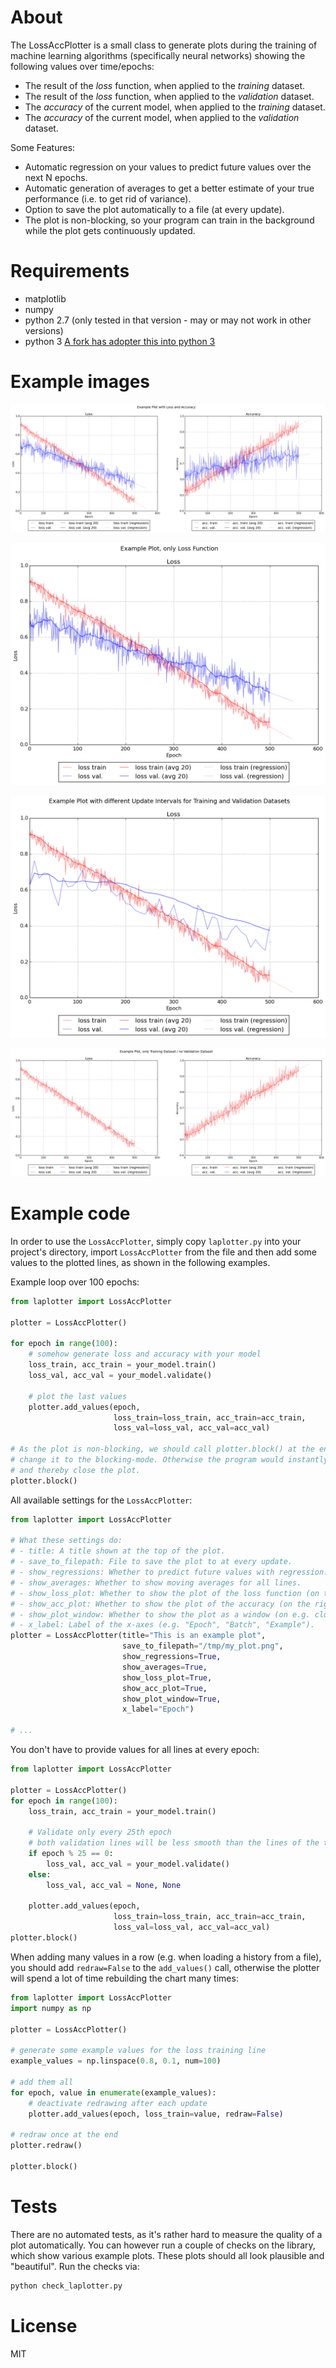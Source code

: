 # About

The LossAccPlotter is a small class to generate plots during the training of machine learning algorithms (specifically neural networks) showing the following values over time/epochs:
* The result of the _loss_ function, when applied to the _training_ dataset.
* The result of the _loss_ function, when applied to the _validation_ dataset.
* The _accuracy_ of the current model, when applied to the _training_ dataset.
* The _accuracy_ of the current model, when applied to the _validation_ dataset.

Some Features:
* Automatic regression on your values to predict future values over the next N epochs.
* Automatic generation of averages to get a better estimate of your true performance (i.e. to get rid of variance).
* Option to save the plot automatically to a file (at every update).
* The plot is non-blocking, so your program can train in the background while the plot gets continuously updated.

# Requirements

* matplotlib
* numpy
* python 2.7 (only tested in that version - may or may not work in other versions)
* python 3 [A fork has adopter this into python 3](https://github.com/JamesLuoau/LossAccPlotter)

# Example images

![Example plot with loss and accuracy](images/example_plot.png?raw=true "Example plot with loss and accuracy")

![Example plot, only loss function](images/example_plot_loss.png?raw=true "Example plot, only loss function")

![Example plot, different update intervals](images/example_plot_update_intervals.png?raw=true "Example plot, different update intervals")

![Example plot, only training set results](images/example_plot_only_training.png?raw=true "Example plot, only training set results")

# Example code

In order to use the `LossAccPlotter`, simply copy `laplotter.py` into your project's directory, import `LossAccPlotter` from the file and then add some values to the plotted lines, as shown in the following examples.

Example loop over 100 epochs:

```python
from laplotter import LossAccPlotter

plotter = LossAccPlotter()

for epoch in range(100):
    # somehow generate loss and accuracy with your model
    loss_train, acc_train = your_model.train()
    loss_val, acc_val = your_model.validate()
    
    # plot the last values
    plotter.add_values(epoch,
                       loss_train=loss_train, acc_train=acc_train,
                       loss_val=loss_val, acc_val=acc_val)

# As the plot is non-blocking, we should call plotter.block() at the end, to
# change it to the blocking-mode. Otherwise the program would instantly end
# and thereby close the plot.
plotter.block()
```

All available settings for the `LossAccPlotter`:

```python
from laplotter import LossAccPlotter

# What these settings do:
# - title: A title shown at the top of the plot.
# - save_to_filepath: File to save the plot to at every update.
# - show_regressions: Whether to predict future values with regression.
# - show_averages: Whether to show moving averages for all lines.
# - show_loss_plot: Whether to show the plot of the loss function (on the left).
# - show_acc_plot: Whether to show the plot of the accuracy (on the right).
# - show_plot_window: Whether to show the plot as a window (on e.g. clusters you might want to deactivate that and only save to a file).
# - x_label: Label of the x-axes (e.g. "Epoch", "Batch", "Example").
plotter = LossAccPlotter(title="This is an example plot",
                         save_to_filepath="/tmp/my_plot.png",
                         show_regressions=True,
                         show_averages=True,
                         show_loss_plot=True,
                         show_acc_plot=True,
                         show_plot_window=True,
                         x_label="Epoch")

# ...
```

You don't have to provide values for all lines at every epoch:

```python
from laplotter import LossAccPlotter

plotter = LossAccPlotter()
for epoch in range(100):
    loss_train, acc_train = your_model.train()

    # Validate only every 25th epoch
    # both validation lines will be less smooth than the lines of the training dataset
    if epoch % 25 == 0:
        loss_val, acc_val = your_model.validate()
    else:
        loss_val, acc_val = None, None

    plotter.add_values(epoch,
                       loss_train=loss_train, acc_train=acc_train,
                       loss_val=loss_val, acc_val=acc_val)
plotter.block()
```


When adding many values in a row (e.g. when loading a history from a file), you should add `redraw=False` to the `add_values()` call, otherwise the plotter will spend a lot of time rebuilding the chart many times:

```python
from laplotter import LossAccPlotter
import numpy as np

plotter = LossAccPlotter()

# generate some example values for the loss training line
example_values = np.linspace(0.8, 0.1, num=100)

# add them all
for epoch, value in enumerate(example_values):
    # deactivate redrawing after each update
    plotter.add_values(epoch, loss_train=value, redraw=False)

# redraw once at the end
plotter.redraw()

plotter.block()
```


# Tests

There are no automated tests, as it's rather hard to measure the quality of a plot automatically.
You can however run a couple of checks on the library, which show various example plots.
These plots should all look plausible and "beautiful".
Run the checks via:

```python
python check_laplotter.py
```

# License

MIT

